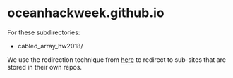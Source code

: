 # oceanhackweek.github.io

For these subdirectories:

  * cabled_array_hw2018/

We use the redirection technique from [here](https://shoehornwithteeth.com/ramblings/2016/12/redirecting-github-pages-after-renaming-a-repository/) to redirect to sub-sites that are stored in their own repos.
